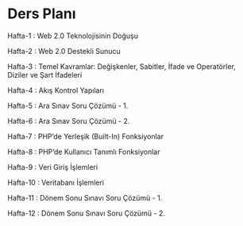 # Ders Planı

Hafta-1 : Web 2.0 Teknolojisinin Doğuşu

Hafta-2 : Web 2.0 Destekli Sunucu

Hafta-3 : Temel Kavramlar: Değişkenler, Sabitler, İfade ve Operatörler, Diziler ve Şart İfadeleri

Hafta-4 : Akış Kontrol Yapıları

Hafta-5 : Ara Sınav Soru Çözümü - 1.

Hafta-6 : Ara Sınav Soru Çözümü - 2.

Hafta-7 : PHP’de Yerleşik (Built-In) Fonksiyonlar

Hafta-8 : PHP’de Kullanıcı Tanımlı Fonksiyonlar

Hafta-9 : Veri Giriş İşlemleri

Hafta-10 : Veritabanı İşlemleri

Hafta-11 : Dönem Sonu Sınavı Soru Çözümü - 1.

Hafta-12 : Dönem Sonu Sınavı Soru Çözümü - 2.
